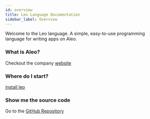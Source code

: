 ```yaml
---
id: overview
title: Leo Language Documentation
sidebar_label: Overview
---
```


Welcome to the Leo language. A simple, easy-to-use programming language for writing apps on Aleo.

### What is Aleo?
Checkout the company [website](https://aleo.org)

### Where do I start?
[install leo](aleo/documentation/leo/00_getting_started/01_installation.md)

### Show me the source code
Go to the [GitHub Repository](https://github.com/AleoHQ/leo)